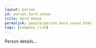 ```yaml
---
layout: person
id: person.hard.venue
title: Hard Venue
permalink: people/person.hard.venue.html
tags: [company.risk]
---
```


Person details...